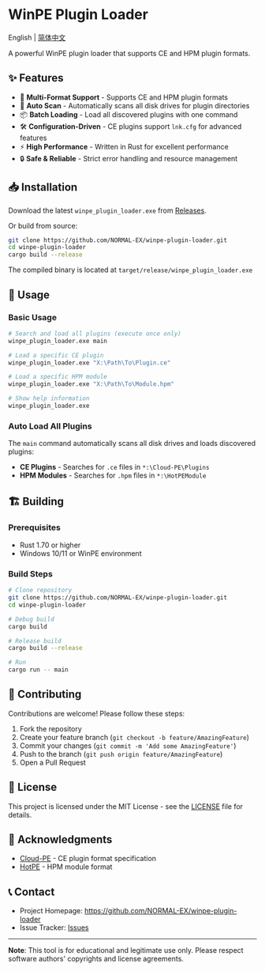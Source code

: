 # WinPE Plugin Loader

English | [简体中文](README.md)

A powerful WinPE plugin loader that supports CE and HPM plugin formats.

## ✨ Features

- 🚀 **Multi-Format Support** - Supports CE and HPM plugin formats
- 🔄 **Auto Scan** - Automatically scans all disk drives for plugin directories
- 📦 **Batch Loading** - Load all discovered plugins with one command
- 🛠️ **Configuration-Driven** - CE plugins support `lnk.cfg` for advanced features
- ⚡ **High Performance** - Written in Rust for excellent performance
- 🔒 **Safe & Reliable** - Strict error handling and resource management

## 📥 Installation

Download the latest `winpe_plugin_loader.exe` from [Releases](https://github.com/NORMAL-EX/winpe-plugin-loader/releases).

Or build from source:

```bash
git clone https://github.com/NORMAL-EX/winpe-plugin-loader.git
cd winpe-plugin-loader
cargo build --release
```

The compiled binary is located at `target/release/winpe_plugin_loader.exe`

## 🚀 Usage

### Basic Usage

```bash
# Search and load all plugins (execute once only)
winpe_plugin_loader.exe main

# Load a specific CE plugin
winpe_plugin_loader.exe "X:\Path\To\Plugin.ce"

# Load a specific HPM module
winpe_plugin_loader.exe "X:\Path\To\Module.hpm"

# Show help information
winpe_plugin_loader.exe
```

### Auto Load All Plugins

The `main` command automatically scans all disk drives and loads discovered plugins:

- **CE Plugins** - Searches for `.ce` files in `*:\Cloud-PE\Plugins`
- **HPM Modules** - Searches for `.hpm` files in `*:\HotPEModule`

## 🏗️ Building

### Prerequisites

- Rust 1.70 or higher
- Windows 10/11 or WinPE environment

### Build Steps

```bash
# Clone repository
git clone https://github.com/NORMAL-EX/winpe-plugin-loader.git
cd winpe-plugin-loader

# Debug build
cargo build

# Release build
cargo build --release

# Run
cargo run -- main
```

## 🤝 Contributing

Contributions are welcome! Please follow these steps:

1. Fork the repository
2. Create your feature branch (`git checkout -b feature/AmazingFeature`)
3. Commit your changes (`git commit -m 'Add some AmazingFeature'`)
4. Push to the branch (`git push origin feature/AmazingFeature`)
5. Open a Pull Request

## 📄 License

This project is licensed under the MIT License - see the [LICENSE](LICENSE) file for details.

## 🙏 Acknowledgments

- [Cloud-PE](https://www.cloud-pe.cn/) - CE plugin format specification
- [HotPE](https://www.hotpe.top/) - HPM module format

## 📞 Contact

- Project Homepage: https://github.com/NORMAL-EX/winpe-plugin-loader
- Issue Tracker: [Issues](https://github.com/NORMAL-EX/winpe-plugin-loader/issues)

---

**Note**: This tool is for educational and legitimate use only. Please respect software authors' copyrights and license agreements.
